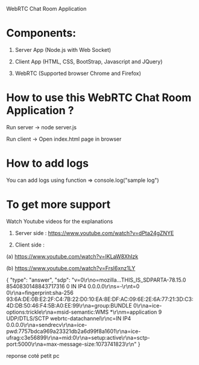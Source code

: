 WebRTC Chat Room Application 

Components: 
=============
1. Server App (Node.js with Web Socket)

2. Client App (HTML, CSS, BootStrap, Javascript and JQuery)


4. WebRTC (Supported browser Chrome and Firefox)

How to use this WebRTC Chat Room Application ?
==============================================
Run server 
 -> node server.js
 
Run client
 -> Open index.html page in browser

 How to add logs
 ===============
 You can add logs using function => console.log("sample log")

To get more support
===================
Watch Youtube videos for the explanations

1. Server side : 
https://www.youtube.com/watch?v=dPta24gZNYE

2. Client side :
 
(a) https://www.youtube.com/watch?v=IKLaW8XhIzk

(b) https://www.youtube.com/watch?v=FrsI6xnz1LY


 {
  "type": "answer",
  "sdp": "v=0\r\no=mozilla...THIS_IS_SDPARTA-78.15.0 8540830148843717316 0 IN IP4 0.0.0.0\r\ns=-\r\nt=0 0\r\na=fingerprint:sha-256 93:6A:DE:0B:E2:2F:C4:7B:22:D0:10:EA:8E:DF:AC:09:6E:2E:6A:77:21:3D:C3:4D:DB:50:46:F4:5B:A0:EE:99\r\na=group:BUNDLE 0\r\na=ice-options:trickle\r\na=msid-semantic:WMS *\r\nm=application 9 UDP/DTLS/SCTP webrtc-datachannel\r\nc=IN IP4 0.0.0.0\r\na=sendrecv\r\na=ice-pwd:7757bdca969a23321db2a6d99f8a1601\r\na=ice-ufrag:c3e56899\r\na=mid:0\r\na=setup:active\r\na=sctp-port:5000\r\na=max-message-size:1073741823\r\n"
}

reponse coté petit pc